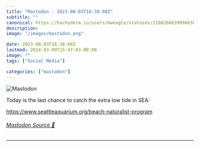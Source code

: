 ```yaml
---
title: "Mastodon - 2023-08-03T16:38:08Z"
subtitle: ""
canonical: https://hachyderm.io/users/mweagle/statuses/110826663999603819
description:
image: "/images/mastodon.png"

date: 2023-08-03T16:38:08Z
lastmod: 2024-03-09T15:47:03-08:00
image: ""
tags: ["Social Media"]

categories: ["mastodon"]
---
```

![Mastodon](/images/mastodon.png)

<p>Today is the last chance to catch the extra low tide in SEA: </p><p><a href="https://www.seattleaquarium.org/beach-naturalist-program" target="_blank" rel="nofollow noopener noreferrer" translate="no"><span class="invisible">https://www.</span><span class="ellipsis">seattleaquarium.org/beach-natu</span><span class="invisible">ralist-program</span></a></p>


###### [Mastodon Source 🐘](https://hachyderm.io/@mweagle/110826663999603819)

___
